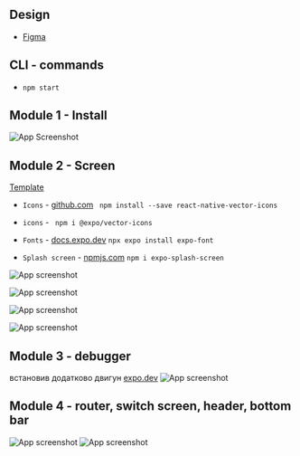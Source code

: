 ## Design

- [Figma](<https://www.figma.com/file/YqWLNarVE4x1zkXa6PYJfi/Homework-(Copy)-(Copy)?type=design&node-id=12-47&t=kuDhQgU4zgLOwPh8-0>)

## CLI - commands

- `npm start`

## Module 1 - Install

![App Screenshot](https://i.ibb.co/99PLhrf/2023-04-10-23-47-00.png)

## Module 2 - Screen

[Template](<https://www.figma.com/file/YqWLNarVE4x1zkXa6PYJfi/Homework-(Copy)-(Copy)?node-id=0-1&t=Fhmd4YFiWTLuUvCl-0>)

- `Icons` - [github.com](https://github.com/oblador/react-native-vector-icons)
  ` npm install --save react-native-vector-icons`

- `icons` - []() ` npm i @expo/vector-icons`

- `Fonts` - [docs.expo.dev](https://docs.expo.dev/versions/latest/sdk/font/)
  `npx expo install expo-font`

- `Splash screen` -
  [npmjs.com](https://www.npmjs.com/package/expo-splash-screen)
  `npm i expo-splash-screen`

![App screenshot](https://i.ibb.co/j3T6Kpb/2023-04-12-20-44-00.png)

![App screenshot](https://i.ibb.co/xqNVgS3/2023-04-12-20-52-39.png)

![App screenshot](https://i.ibb.co/bLDzNrR/2023-04-12-22-26-37.png)

![App screenshot](https://i.ibb.co/C1YJs29/2023-04-12-23-10-56.png)

## Module 3 - debugger

встановив додатково двигун
[expo.dev](https://docs.expo.dev/guides/using-hermes/)
![App screenshot](https://i.ibb.co/wwMvtrD/2023-04-15-13-09-32.png)

## Module 4 - router, switch screen, header, bottom bar

![App screenshot](https://i.ibb.co/RH5Xh2w/2023-05-07-01-01-04.png)
![App screenshot](https://i.ibb.co/gVwQPb7/2023-05-07-01-01-27.png)
